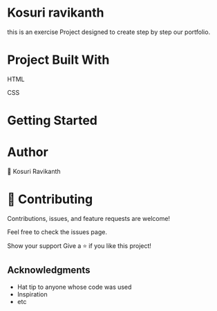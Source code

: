 # Kosuri ravikanth
this is an exercise Project designed to create step by step our portfolio.


# Project Built With
HTML

CSS

# Getting Started



# Author
👤 Kosuri Ravikanth


# 🤝 Contributing
Contributions, issues, and feature requests are welcome!

Feel free to check the issues page.

Show your support
Give a ⭐️ if you like this project!

## Acknowledgments

- Hat tip to anyone whose code was used
- Inspiration
- etc



